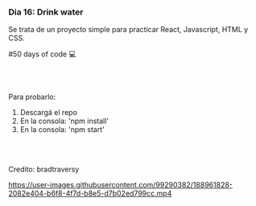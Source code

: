 ### Dia 16: Drink water

Se trata de un proyecto simple para practicar React, Javascript, HTML y CSS.


#50 days of code 💻

<br></br>


Para probarlo:
1. Descargá el repo
2. En la consola: 'npm install'
3. En la consola: 'npm start'

<br></br>


Credito: bradtraversy

https://user-images.githubusercontent.com/99290382/188961828-2082e404-b6f8-4f7d-b8e5-d7b02ed799cc.mp4

